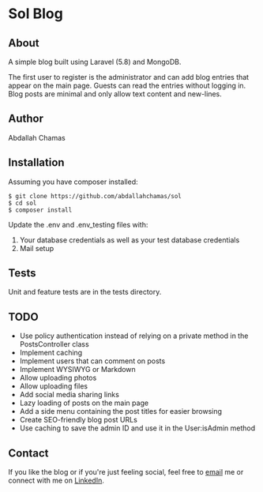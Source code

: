 # Sol Blog

## About
A simple blog built using Laravel (5.8) and MongoDB.

The first user to register is the administrator and can add blog entries that appear on the main page.
Guests can read the entries without logging in.
Blog posts are minimal and only allow text content and new-lines.

## Author
Abdallah Chamas

## Installation
Assuming you have composer installed:

    $ git clone https://github.com/abdallahchamas/sol
    $ cd sol
    $ composer install

Update the .env and .env_testing files with:
1) Your database credentials as well as your test database credentials
2) Mail setup

## Tests
Unit and feature tests are in the tests directory.

## TODO
- Use policy authentication instead of relying on a private method in the PostsController class
- Implement caching
- Implement users that can comment on posts
- Implement WYSIWYG or Markdown
- Allow uploading photos
- Allow uploading files
- Add social media sharing links
- Lazy loading of posts on the main page
- Add a side menu containing the post titles for easier browsing
- Create SEO-friendly blog post URLs
- Use caching to save the admin ID and use it in the User:isAdmin method

## Contact
If you like the blog or if you're just feeling social, feel free to [email](mailto:abdallah.chamas@gmail.com) me or connect with me on [LinkedIn](https://www.linkedin.com/in/achamas).